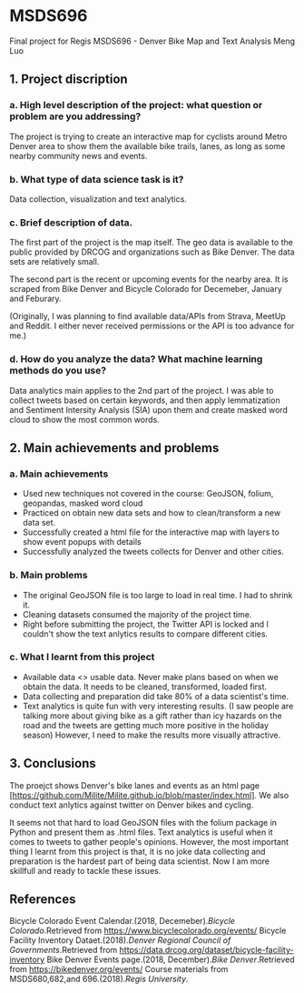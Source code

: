 # MSDS696
Final project for Regis MSDS696 - Denver Bike Map and Text Analysis
Meng Luo

## 1. Project discription

### a. High level description of the project: what question or problem are you addressing?
The project is trying to create an interactive map for cyclists around Metro Denver area to show them the available bike trails, lanes, as long as some nearby community news and events. 

### b. What type of data science task is it? 
Data collection, visualization and text analytics.

### c. Brief description of data.
The first part of the project is the map itself. The geo data is available to the public provided by DRCOG and organizations such as Bike Denver. The data sets are relatively small. 

The second part is the recent or upcoming events for the nearby area. It is scraped from Bike Denver and Bicycle Colorado for Decemeber, January and Feburary.

(Originally, I was planning to find available data/APIs from Strava, MeetUp and Reddit. I either never received permissions or the API is too advance for me.)

### d. How do you analyze the data? What machine learning methods do you use?
Data analytics main applies to the 2nd part of the project. I was able to collect tweets based on certain keywords, and then apply lemmatization and Sentiment Intersity Analysis (SIA) upon them and create masked word cloud to show the most common words.
 
## 2. Main achievements and problems 
### a. Main achievements
- Used new techniques not covered in the course: GeoJSON, folium, geopandas, masked word cloud
- Practiced on obtain new data sets and how to clean/transform a new data set.
- Successfully created a html file for the interactive map with layers to show event popups with details
- Successfully analyzed the tweets collects for Denver and other cities.
### b. Main problems
- The original GeoJSON file is too large to load in real time. I had to shrink it.
- Cleaning datasets consumed the majority of the project time. 
- Right before submitting the project, the Twitter API is locked and I couldn't show the text anlytics results to compare different cities.

### c. What I learnt from this project
- Available data <> usable data. Never make plans based on when we obtain the data. It needs to be cleaned, transformed, loaded first. 
- Data collecting and preparation did take 80% of a data scientist's time.
- Text analytics is quite fun with very interesting results. (I saw people are talking more about giving bike as a gift rather than icy hazards on the road and the tweets are getting much more positive in the holiday season) However, I need to make the results more visually attractive.

## 3. Conclusions

The proejct shows Denver's bike lanes and events as an html page [https://github.com/Milite/Milite.github.io/blob/master/index.html]. We also conduct text anlytics against twitter on Denver bikes and cycling. 

It seems not that hard to load GeoJSON files with the folium package in Python and present them as .html files. Text analytics is useful when it comes to tweets to gather people's opinions. However, the most important thing I learnt from this project is that, it is no joke data collecting and preparation is the hardest part of being data scientist. Now I am more skillfull and ready to tackle these issues.


## References

Bicycle Colorado Event Calendar.(2018, Decemeber).*Bicycle Colorado*.Retrieved from https://www.bicyclecolorado.org/events/
Bicycle Facility Inventory Dataet.(2018).*Denver Regional Council of Governments*.Retrieved from https://data.drcog.org/dataset/bicycle-facility-inventory
Bike Denver Events page.(2018, December).*Bike Denver*.Retrieved from https://bikedenver.org/events/
Course materials from MSDS680,682,and 696.(2018).*Regis University*.
